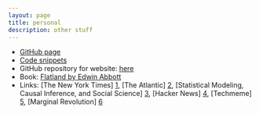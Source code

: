 ```yaml
---
layout: page
title: personal
description: other stuff
---
```

* [GitHub page](https://github.com/palpen)
* [Code snippets](https://gist.github.com/palpen)
* GitHub repository for website: [here](https://github.com/palpen/palermopenano)
* Book: [Flatland by Edwin Abbott](https://en.wikipedia.org/wiki/Flatland)
* Links: [The New York Times] [1], [The Atlantic] [2], [Statistical Modeling, Causal Inference, and Social Science] [3], [Hacker News] [4], [Techmeme] [5], [Marginal Revolution] [6]

[1]: http://www.nytimes.com
[2]: https://www.theatlantic.com
[3]: http://andrewgelman.com
[4]: https://news.ycombinator.com
[5]: http://techmeme.com
[6]: http://marginalrevolution.com